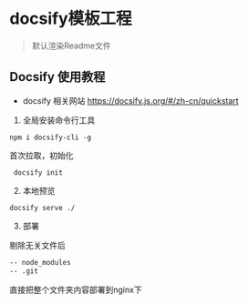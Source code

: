 # docsify模板工程

> 默认渲染Readme文件

## Docsify 使用教程

- docsify 相关网站 https://docsify.js.org/#/zh-cn/quickstart

1. 全局安装命令行工具

```shell
npm i docsify-cli -g
```

首次拉取，初始化

```shell
 docsify init

```

2. 本地预览

```shell
docsify serve ./
```

3. 部署

剔除无关文件后

```bash
-- node_modules
-- .git
```

直接把整个文件夹内容部署到nginx下
